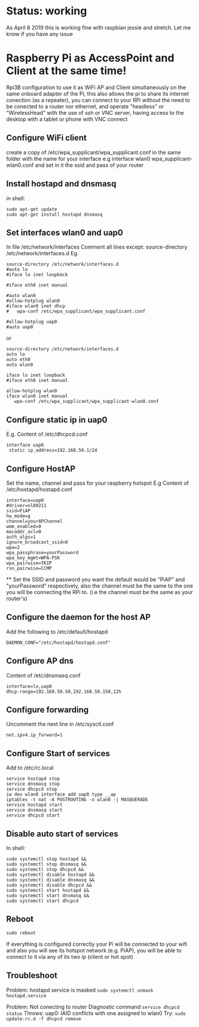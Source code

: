 # Status: working 
As April 8 2019 this is working fine with raspbian jessie and stretch. Let me know if you have any issue

# Raspberry Pi as AccessPoint and Client at the same time! 
Rpi3B configuration to use it as WiFi AP and Client simultaneously on the same onboard adapter of the Pi, this also allows the pi to share its internet conection (as a repeater), you can connect to your RPi without the need to be conected to a router nor ethernet, and operate "headless" or "WirelessHead" with the use of ssh or VNC server, having access to the desktop with a tablet or phone with VNC connect

## Configure WiFi client
create a copy of /etc/wpa_supplicant/wpa_supplicant.conf  in the same folder with the name for your interface e.g interface wlan0 wpa_supplicant-wlan0.conf and set in it the ssid and pass of your router

## Install hostapd and dnsmasq
in shell: 
```
sudo apt-get update
sudo apt-get install hostapd dnsmasq
```

## Set interfaces wlan0 and uap0 
In file /etc/network/interfaces
Comment all lines except: source-directory /etc/network/interfaces.d
Eg. 

```
source-directory /etc/network/interfaces.d
#auto lo
#iface lo inet loopback

#iface eth0 inet manual

#auto wlan0
#allow-hotplug wlan0
#iface wlan0 inet dhcp
#   wpa-conf /etc/wpa_supplicant/wpa_supplicant.conf

#allow-hotplug uap0
#auto uap0
```

or

```
source-directory /etc/network/interfaces.d
auto lo
auto eth0
auto wlan0

iface lo inet loopback
#iface eth0 inet manual

allow-hotplug wlan0
iface wlan0 inet manual
   wpa-conf /etc/wpa_supplicant/wpa_supplicant-wlan0.conf
```


## Configure static ip in uap0 
E.g. Content of /etc/dhcpcd.conf
```
interface uap0
 static ip_address=192.168.50.1/24
```

## Configure HostAP
Set the name, channel and pass for your raspberry hotspot
E.g Content of /etc/hostapd/hostapd.conf

```
interface=uap0
#driver=nl80211
ssid=PiAP
hw_mode=g
channel=yourAPChannel
wmm_enabled=0
macaddr_acl=0
auth_algs=1
ignore_broadcast_ssid=0
wpa=2
wpa_passphrase=yourPassword
wpa_key_mgmt=WPA-PSK
wpa_pairwise=TKIP
rsn_pairwise=CCMP
```


** Set the SSID and password you want the default would be "PiAP" and "yourPassword" respectively, also the channel must be the same to the one you will be connecting the RPi to. (i.e the channel must be the same as your router's)

## Configure the daemon for the host AP
Add the following to /etc/default/hostapd

`DAEMON_CONF="/etc/hostapd/hostapd.conf"`

## Configure AP dns
Content of /etc/dnsmasq.conf
```
interface=lo,uap0
dhcp-range=192.168.50.50,192.168.50.150,12h 
```

## Configure forwarding
Uncomment the next line in /etc/sysctl.conf

`net.ipv4.ip_forward=1`


## Configure Start of services
Add to /etc/rc.local 
```
service hostapd stop
service dnsmasq stop
service dhcpcd stop
iw dev wlan0 interface add uap0 type __ap
iptables -t nat -A POSTROUTING -o wlan0 -j MASQUERADE
service hostapd start
service dnsmasq start
service dhcpcd start
```

## Disable auto start of services
In shell: 
```
sudo systemctl stop hostapd &&
sudo systemctl stop dnsmasq &&
sudo systemctl stop dhcpcd &&
sudo systemctl disable hostapd &&
sudo systemctl disable dnsmasq &&
sudo systemctl disable dhcpcd &&
sudo systemctl start hostapd &&
sudo systemctl start dnsmasq &&
sudo systemctl start dhcpcd
```

## Reboot
`sudo reboot`

If everything is configured correctly your Pi will be connected to your wifi and also you will see its hotspot network (e.g. PiAP), you will be able to connect to it via any of its two ip (client or hot spot)

## Troubleshoot
Problem: hostapd service is masked 
`sudo systemctl unmask hostapd.service`

Problem: Not conecting to router
Diagnostic command `service dhcpcd status`
Throws: uap0: IAID conflicts with one assigned to wlan0
Try:  `sudo update-rc.d -f dhcpcd remove`

